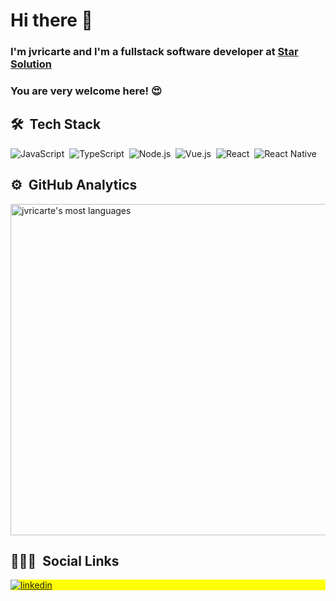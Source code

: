 # Hi there 👋
### I'm jvricarte and I'm a fullstack software developer at [Star Solution](https://github.com/star-solution)
### You are very welcome here! :heart_eyes:

## 🛠 &nbsp;Tech Stack

![JavaScript](https://img.shields.io/badge/-JavaScript-05122A?style=flat&logo=javascript)&nbsp;
![TypeScript](https://img.shields.io/badge/-TypeScript-05122A?style=flat&logo=typescript)&nbsp;
![Node.js](https://img.shields.io/badge/-Node.js-05122A?style=flat&logo=node.js)&nbsp;
![Vue.js](https://img.shields.io/badge/-Vue.js-05122A?style=flat&logo=vue.js)&nbsp;
![React](https://img.shields.io/badge/-React-05122A?style=flat&logo=react)&nbsp;
![React Native](https://img.shields.io/badge/-React%20Native-05122A?style=flat&logo=react)&nbsp;

## ⚙️ &nbsp;GitHub Analytics

<p align="left">
<img width="530em" src="https://github-readme-stats.vercel.app/api/top-langs/?username=jvricarte&layout=compact&theme=vision-friendly-dark" alt="jvricarte's most languages"/>
</p>

## 👨🏽‍🦲 &nbsp;Social Links

<p align="left" style="background:yellow">
<a href="https://linkedin.com/in/jv-ricarte" target="_blank">
  <img align="center" src="https://img.shields.io/badge/-jvricarte-05122A?style=flat&logo=linkedin" alt="linkedin"/>
</a>
</p>

<!-- ## ⚙️ &nbsp;GitHub Analytics

<p align="left">
<img width="530em" src="https://github-readme-stats.vercel.app/api?username=jvricarte&show_icons=true&theme=vision-friendly-dark" alt="jvricarte's stats"/>
<img width="530em" src="https://github-readme-stats.vercel.app/api/top-langs/?username=jvricarte&layout=compact&theme=vision-friendly-dark" alt="jvricarte's most languages"/>
</p> -->


<!--
**jvricarte/jvricarte** is a ✨ _special_ ✨ repository because its `README.md` (this file) appears on your GitHub profile.

Here are some ideas to get you started:

- 🔭 I’m currently working on ...
- 🌱 I’m currently learning ...
- 👯 I’m looking to collaborate on ...
- 🤔 I’m looking for help with ...
- 💬 Ask me about ...
- 📫 How to reach me: ...
- 😄 Pronouns: ...
- ⚡ Fun fact: ...
-->
